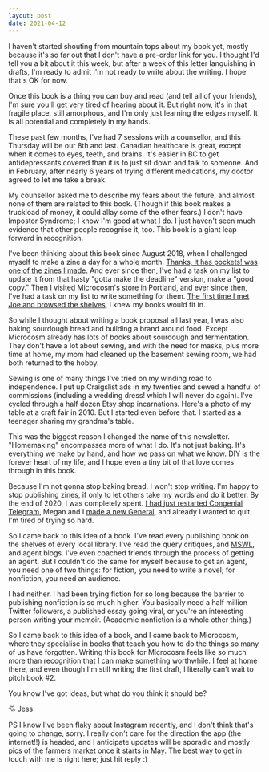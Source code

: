 ```yaml
---
layout: post
date: 2021-04-12
---
```


I haven't started shouting from mountain tops about my book yet, mostly because it's so far out that I don't have a pre-order link for you. I thought I'd tell you a bit about it this week, but after a week of this letter languishing in drafts, I'm ready to admit I'm not ready to write about the writing. I hope that's OK for now.

Once this book is a thing you can buy and read (and tell all of your friends), I'm sure you'll get very tired of hearing about it. But right now, it's in that fragile place, still amorphous, and I'm only just learning the edges myself. It is all potential and completely in my hands.

These past few months, I've had 7 sessions with a counsellor, and this Thursday will be our 8th and last. Canadian healthcare is great, except when it comes to eyes, teeth, and brains. It's easier in BC to get antidepressants covered than it is to just sit down and talk to someone. And in February, after nearly 6 years of trying different medications, my doctor agreed to let me take a break.

My counsellor asked me to describe my fears about the future, and almost none of them are related to this book. (Though if this book makes a truckload of money, it could allay some of the other fears.) I don't have Impostor Syndrome; I know I'm good at what I do. I just haven't seen much evidence that other people recognise it, too. This book is a giant leap forward in recognition. 

I've been thinking about this book since August 2018, when I challenged myself to make a zine a day for a whole month. [Thanks, it has pockets! was one of the zines I made.](https://jessdriscoll.itch.io/thanks-it-has-pockets) And ever since then, I've had a task on my list to update it from that hasty "gotta make the deadline" version, make a "good copy." Then I visited Microcosm's store in Portland, and ever since then, I've had a task on my list to write something for them. [The first time I met Joe and browsed the shelves](jessdriscoll.com/blog/2019/07/01/zine-01), I knew my books would fit in. 

So while I thought about writing a book proposal all last year, I was also baking sourdough bread and building a brand around food. Except Microcosm already has lots of books about sourdough and fermentation. They don't have a lot about sewing, and with the need for masks, plus more time at home, my mom had cleaned up the basement sewing room, we had both returned to the hobby.

Sewing is one of many things I've tried on my winding road to independence. I put up Craigslist ads in my twenties and sewed a handful of commissions (including a wedding dress! which I will never do again). I've cycled through a half dozen Etsy shop incarnations. Here's a photo of my table at a craft fair in 2010. But I started even before that. I started as a teenager sharing my grandma's table.

This was the biggest reason I changed the name of this newsletter. "Homemaking" encompasses more of what I do. It's not just baking. It's everything we make by hand, and how we pass on what we know. DIY is the forever heart of my life, and I hope even a tiny bit of that love comes through in this book.

Because I'm not gonna stop baking bread. I won't stop writing. I'm happy to stop publishing zines, if only to let others take my words and do it better. By the end of 2020, I was completely spent. [I had just restarted Congenial Telegram](https://jessdriscoll.itch.io/congenial-telegram), Megan and I [made a new General](https://jessdriscoll.itch.io/rosemary), and already I wanted to quit. I'm tired of trying so hard.

So I came back to this idea of a book. I've read every publishing book on the shelves of every local library. I've read the query critiques, and [MSWL](https://www.manuscriptwishlist.com/), and agent blogs. I've even coached friends through the process of getting an agent. But I couldn't do the same for myself because to get an agent, you need one of two things: for fiction, you need to write a novel; for nonfiction, you need an audience.

I had neither. I had been trying fiction for so long because the barrier to publishing nonfiction is so much higher. You basically need a half million Twitter followers, a published essay going viral, or you're an interesting person writing your memoir. (Academic nonfiction is a whole other thing.) 

So I came back to this idea of a book, and I came back to Microcosm, where they specialise in books that teach you how to do the things so many of us have forgotten. Writing this book for Microcosm feels like so much more than recognition that I can make something worthwhile. I feel at home there, and even though I'm still writing the first draft, I literally can't wait to pitch book #2. 

You know I've got ideas, but what do you think it should be?

💘 Jess

PS I know I've been flaky about Instagram recently, and I don't think that's going to change, sorry. I really don't care for the direction the app (the internet!!) is headed, and I anticipate updates will be sporadic and mostly pics of the farmers market once it starts in May. The best way to get in touch with me is right here; just hit reply :)
